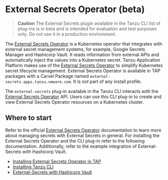 # External Secrets Operator (beta)

>**Caution** The External Secrets plugin available in the Tanzu CLI list of plug-ins is in beta and 
is intended for evaluation and test purposes only. Do not use it in a production environment.

The [External Secrets Operator](https://external-secrets.io) is a Kubernetes
operator that integrates with external secret management systems, for example,
Google Secrets Manager and Hashicorp Vault. It reads information from external
APIs and automatically inject the values into a Kubernetes secret. Tanzu Application Platform makes
use of the [External Secrets Operator](https://external-secrets.io) to simplify Kubernetes secret 
lifecycle management. External Secrets Operator is available in TAP packages with a Carvel Package 
named `external-secrets.apps.tanzu.vmware.com`. It is *not* part of any install profile.

The `external-secrets` plug-in available in the Tanzu CLI interacts with the 
[External Secrets Operator](https://external-secrets.io) API. Users can use this CLI plug-in to 
create and view External Secrets Operator resources on a Kubernetes cluster. 

## <a id='abouteso'></a>Where to start

Refer to the official [External Secrets Operator](https://external-secrets.io) documentation to learn
more about managing secrets with External Secrets in general. For installing the External Secrets 
Operator and the CLI plug-in refer to the following documentation. Additionally, refer to the example
integration of External-Secrets with Hashicorp Vault. 

- [Installing External Secrets Operator in TAP](install-external-secrets-operator.hbs.md)
- [Installing Tanzu CLI](../prerequisites.hbs.md)
- [External-Secrets with Hashicorp Vault](vault-example.hbs.md)